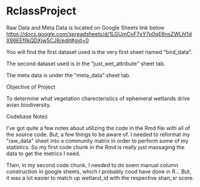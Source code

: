 # RclassProject

Raw Data and Meta Data is located on Google Sheets link below
https://docs.google.com/spreadsheets/d/1LGUmCvF7xY7p0qE6nsZWLhl1dX86EEfllkQDXjw5CJ8/edit#gid=0

You will find the first dataset used is the very first sheet named "bird_data".

The second dataset used is in the "just_wet_attribute" sheet tab.

The meta data is under the "meta_data" sheet tab.

Objective of Project

To determine what vegetation charecteristics of ephemeral wetlands drive avian biodiversity. 

Codebase Notes

I've got quite a few notes about utilizing the code in the Rmd file with all of the source code. But, a few
things to be aware of. I needed to reformat my "raw_data" sheet into a community matrix in order to perform 
some of my statistics. So my first code chunk in the Rmd is really just massaging the data to get the metrics
I need. 

Then, in my second code chunk, I needed to do soem manual column construction in google sheets, which I probably coud have done in R...
But, it was a lot easier to match up wetland_id with the respective shan_sr score. 
